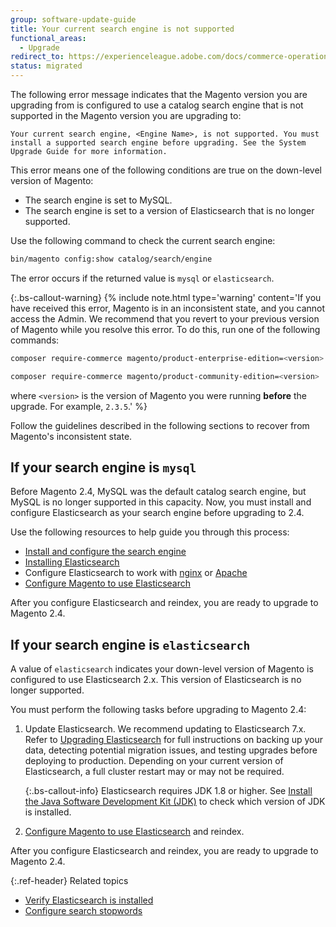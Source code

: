 ```yaml
---
group: software-update-guide
title: Your current search engine is not supported
functional_areas:
  - Upgrade
redirect_to: https://experienceleague.adobe.com/docs/commerce-operations/upgrade-guide/troubleshooting/search-engine-not-supported.html
status: migrated
---
```


The following error message indicates that the Magento version you are upgrading from is configured to use a catalog search engine that is not supported in the Magento version you are upgrading to:

`Your current search engine, <Engine Name>, is not supported. You must install a supported search engine before upgrading. See the System Upgrade Guide for more information.`

This error means one of the following conditions are true on the down-level version of Magento:

*  The search engine is set to MySQL.
*  The search engine is set to a version of Elasticsearch that is no longer supported.

Use the following command to check the current search engine:

```bash
bin/magento config:show catalog/search/engine
```

The error occurs if the returned value is `mysql` or `elasticsearch`.

{:.bs-callout-warning}
{%
include note.html
type='warning'
content='If you have received this error, Magento is in an inconsistent state, and you cannot access the Admin. We recommend that you revert to your previous version of Magento while you resolve this error. To do this, run one of the following commands:

```bash
composer require-commerce magento/product-enterprise-edition=<version>
```

```bash
composer require-commerce magento/product-community-edition=<version>
```

where `<version>` is the version of Magento you were running **before** the upgrade. For example, `2.3.5`.'
%}

Follow the guidelines described in the following sections to recover from Magento's inconsistent state.

## If your search engine is `mysql`

Before Magento 2.4, MySQL was the default catalog search engine, but MySQL is no longer supported in this capacity. Now, you must install and configure Elasticsearch as your search engine before upgrading to 2.4.

Use the following resources to help guide you through this process:

*  [Install and configure the search engine]({{site.baseurl}}/guides/v2.3/config-guide/elasticsearch/es-overview.html)
*  [Installing Elasticsearch](https://www.elastic.co/guide/en/elasticsearch/reference/current/install-elasticsearch.html)
*  Configure Elasticsearch to work with [nginx]({{site.baseurl}}/guides/v2.3/config-guide/elasticsearch/es-config-nginx.html) or [Apache]({{site.baseurl}}/guides/v2.3/config-guide/elasticsearch/es-config-apache.html)
*  [Configure Magento to use Elasticsearch]({{site.baseurl}}/guides/v2.3/config-guide/elasticsearch/configure-magento.html)

After you configure Elasticsearch and reindex, you are ready to upgrade to Magento 2.4.

## If your search engine is `elasticsearch`

A value of `elasticsearch` indicates your down-level version of Magento is configured to use Elasticsearch 2.x. This version of Elasticsearch is no longer supported.

You must perform the following tasks before upgrading to Magento 2.4:

1. Update Elasticsearch. We recommend updating to Elasticsearch 7.x. Refer to [Upgrading Elasticsearch](https://www.elastic.co/guide/en/elasticsearch/reference/current/setup-upgrade.html) for full instructions on backing up your data, detecting potential migration issues, and testing upgrades before deploying to production. Depending on your current version of Elasticsearch, a full cluster restart may or may not be required.

   {:.bs-callout-info}
   Elasticsearch requires JDK 1.8 or higher. See [Install the Java Software Development Kit (JDK)]({{page.baseurl}}/install-gde/prereq/elasticsearch.html#prereq-java) to check which version of JDK is installed.

1. [Configure Magento to use Elasticsearch]({{site.baseurl}}/guides/v2.3/config-guide/elasticsearch/configure-magento.html) and reindex.

After you configure Elasticsearch and reindex, you are ready to upgrade to Magento 2.4.

{:.ref-header}
Related topics

*  [Verify Elasticsearch is installed](https://experienceleague.adobe.com/docs/commerce-operations/upgrade-guide/prepare/prerequisites.html)
*  [Configure search stopwords]({{page.baseurl}}/config-guide/elasticsearch/es-config-stopwords.html)